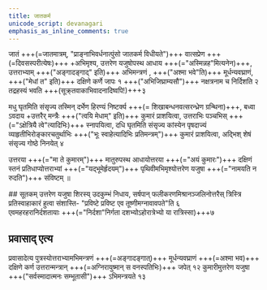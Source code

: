 ```yaml
---
title: जातकर्म
unicode_script: devanagari
emphasis_as_inline_comments: true
---
```



जातं +++(=जातमात्रम्, "प्राङ्नाभिवर्धनात्पुंसो जातकर्म विधीयते")+++ वात्सप्रेण +++(=दिवसस्परीत्येषः)+++ +अभिमृश्य, उत्तरेण यजुषोपस्थ आधाय +++(="अस्मिन्नह"मित्यनेन)+++, उत्तराभ्याम् +++("अङ्गादङ्गाद्" इति)+++ अभिमन्त्रणं ,  +++("अश्मा भवे"ति)+++  मूर्धन्यवघ्राणं, +++("मेधां त" इति)+++ दक्षिणे कर्णे जापः १ +++("अभिजिघ्राम्यसौ")+++ नक्षत्रनाम च निर्दिशति २ तद्रहस्यं भवति +++(सूक्र्तवाकाभिवादनादिष्वपि!)+++३

मधु घृतमिति संसृज्य तस्मिन् दर्भेण हिरण्यं निष्टर्क्य +++(= शिखाबन्धनवत्सरन्ध्रेण ग्रन्थिना)+++, बध्वा ऽवदाय +उत्तरैर् मन्त्रैः +++("त्वयि मेधाम्" इति)+++ कुमारं प्राशयित्वा, उत्तराभिः पञ्चभिस् +++(="ऽक्षेत्रियै त्वे"त्यादिभिः)+++ स्नापयित्वा, दधि घृतमिति संसृज्य कांस्येन पृषदाज्यं व्याहृतीभिरोङ्कारचतुर्थाभिः +++("भूः स्वाहेत्यादिभिः प्रतिमन्त्रम्")+++ कुमारं प्राशयित्वा, अद्भिश् शेषं संसृज्य गोष्ठे निनयेत् ४

उत्तरया +++(="मा ते कुमारम्")+++ मातुरुपस्थ आधायोत्तरया +++(="अयं कुमारः")+++ दक्षिणं स्तनं प्रतिधाप्योत्तराभ्यां +++(="यद्भूमेर्हृदयम्")+++ पृथिवीमभिमृश्योत्तरेण यजुषा +++(="नामयति न रुदति")+++ संविष्टम् ॥

##‌ सूतकम्
उत्तरेण यजुषा शिरस्य् उदकुम्भं निधाय, सर्षपान् फलीकरणमिश्रानञ्जलिनोत्तरैस् त्रिस्त्रि प्रतिस्वाहाकारं हुत्वा संशास्ति- "प्रविष्टे प्रविष्ट एव तूष्णीमग्नावावपते"ति ६  
एवमहरहरानिर्दशतायाः +++(="निर्दशा"निर्गता दशभ्योऽहोरात्रेभ्यो या रात्रिस्सा)+++७


## प्रवासाद् एत्य
प्रवासादेत्य पुत्रस्योत्तराभ्यामभिमन्त्रणं +++(=अङ्गादङ्गात्)+++ मूर्धन्यवघ्राणं +++(=अश्मा भव)+++  दक्षिणे कर्ण उत्तरान्मन्त्रान् +++(=अग्निरायुष्मान् स वनस्पतिभिः)+++ जपेत् १२
कुमारीमुत्तरेण यजुषा +++("सर्वस्मादात्मनः सम्भूतासी")+++ ऽभिमन्त्रयते १३
